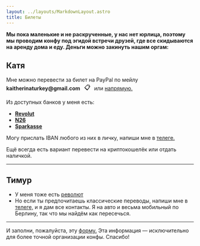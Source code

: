 ```yaml
---
layout: ../layouts/MarkdownLayout.astro
title: Билеты
---
```


**Мы пока маленькие и не раскрученные, у нас нет юрлица, поэтому мы проводим конфу под эгидой встречи друзей, где все скидываются на аренду дома и еду. Деньги можно закинуть нашим оргам:**

## Катя

<p>
  Мне можно перевести за билет на PayPal по мейлу 
  <span style="display: inline-flex; align-items: center; gap: 0.3rem; position: relative;">
    <strong id="paypalEmail">kaitherinaturkey@gmail.com</strong>
    <button 
      onclick="copyEmail()" 
      title="Скопировать"
      style="background: none; border: none; cursor: pointer; font-size: 1rem;">
      📋
    </button>
    <span id="copyNotice" 
          style="position: absolute; top: -1em; left: 15em; font-size: 0.8rem; opacity: 0; transition: opacity 0.3s ease;">
      copied!
    </span>
  </span>
  или <a href="http://paypal.me/kaitherina">напрямую.</a>
</p>

<script>
  function copyEmail() {
    const email = document.getElementById("paypalEmail").textContent;
    navigator.clipboard.writeText(email).then(() => {
      const notice = document.getElementById("copyNotice");
      notice.style.opacity = "1";
      setTimeout(() => {
        notice.style.opacity = "0";
      }, 1200);
    });
  }
</script>

<p>
  Из доступных банков у меня есть:
  <ul>
    <li><strong><a href="http://revolut.me/katef20">Revolut</a></strong></li>
    <li><strong><a href="https://t.me/Kaitherina">N26</a></strong></li>
    <li><strong><a href="https://t.me/Kaitherina">Sparkasse</a></strong></li>
  </ul>
</p>

<p>
  Могу прислать IBAN любого из них в личку, напиши мне в <a href="https://t.me/Kaitherina">телеге.</a>

Eщё всегда есть вариант перевести на криптокошелёк или отдать наличкой.
</p>

---

## Тимур

- У меня тоже есть [револют](http://revolut.me/noob001)
- Но если ты предпочитаешь классические переводы, напиши мне в [телеге,](http://t.me/noob001) и я дам все контакты. Я на авто и весьма мобильный по Берлину, так что мы найдём как пересечься.


---

И заполни, пожалуйста, эту [форму.](https://docs.google.com/forms/d/e/1FAIpQLScWK72kPNWntwmy2qJfQtXpVfxv08GAzLCr2s8yNGI6nruaZg/viewform?pli=1) Эта информация — исключительно для более точной организации конфы. Спасибо!
